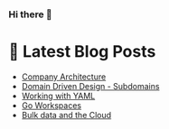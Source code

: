 ### Hi there 👋



# 📩 Latest Blog Posts 
<!-- BLOG-POST-LIST:START -->
- [Company Architecture](http://shanehowearth.com/company-architecture)
- [Domain Driven Design - Subdomains](http://shanehowearth.com/domain-driven-design-subdomains)
- [Working with YAML](http://shanehowearth.com/working-with-yaml)
- [Go Workspaces](http://shanehowearth.com/go-workspaces)
- [Bulk data and the Cloud](http://shanehowearth.com/bulk-data-and-the-cloud)
<!-- BLOG-POST-LIST:END -->
